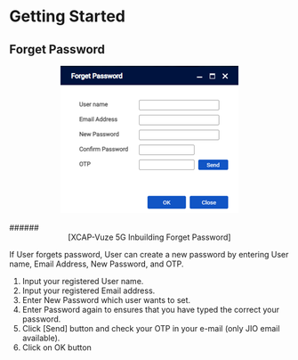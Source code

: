 # Getting Started

## Forget Password 



<p align="center">
  <img src="https://github.com/Innowireless-SE/5G_Vuze_Inbuilding_User_Manual/blob/master/docs/images/GetStarted/1-4.png?raw=true">
</p>
######<center>[XCAP-Vuze 5G Inbuilding Forget Password]</center>  





If User forgets password, User can create a new password by entering User name, Email Address, New Password, and OTP.<br>
1.	Input your registered User name.<br>
2.	Input your registered Email address.<br>
3.	Enter New Password which user wants to set.<br>
4.	Enter Password again to ensures that you have typed the correct your password.<br>
5.	Click [Send] button and check your OTP in your e-mail (only JIO email available).<br>
6.	Click on OK button






